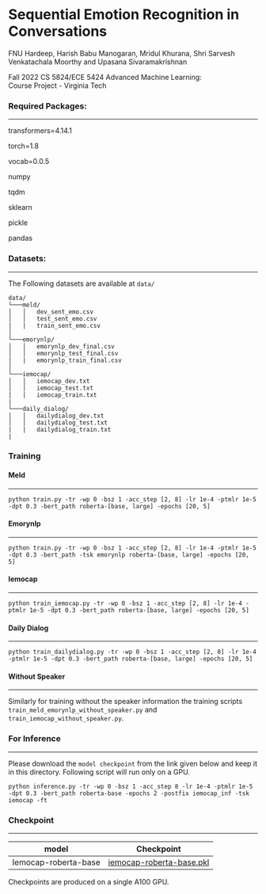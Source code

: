 
# Sequential Emotion Recognition in Conversations

FNU Hardeep, Harish Babu Manogaran, Mridul Khurana, Shri Sarvesh Venkatachala Moorthy and Upasana Sivaramakrishnan

Fall 2022 CS 5824/ECE 5424 Advanced Machine Learning:  
Course Project - Virginia Tech

### Required Packages:
------
transformers=4.14.1

torch=1.8

vocab=0.0.5

numpy

tqdm

sklearn

pickle

pandas

### Datasets:
------
The Following datasets are available at `data/`
```
data/
└───meld/
│   │   dev_sent_emo.csv
│   │   test_sent_emo.csv
|   |   train_sent_emo.csv
│   
└───emorynlp/
│   │   emorynlp_dev_final.csv
│   │   emorynlp_test_final.csv
|   |   emorynlp_train_final.csv
│   
└───iemocap/
│   │   iemocap_dev.txt
│   │   iemocap_test.txt
|   |   iemocap_train.txt
|
└───daily_dialog/
│   │   dailydialog_dev.txt
│   │   dailydialog_test.txt
|   |   dailydialog_train.txt
|
```

### Training

#### Meld
------
```
python train.py -tr -wp 0 -bsz 1 -acc_step [2, 8] -lr 1e-4 -ptmlr 1e-5 -dpt 0.3 -bert_path roberta-[base, large] -epochs [20, 5]
```
#### Emorynlp
------
```
python train.py -tr -wp 0 -bsz 1 -acc_step [2, 8] -lr 1e-4 -ptmlr 1e-5 -dpt 0.3 -bert_path -tsk emorynlp roberta-[base, large] -epochs [20, 5]
```
#### Iemocap
------
```
python train_iemocap.py -tr -wp 0 -bsz 1 -acc_step [2, 8] -lr 1e-4 -ptmlr 1e-5 -dpt 0.3 -bert_path roberta-[base, large] -epochs [20, 5]
```
#### Daily Dialog
------
```
python train_dailydialog.py -tr -wp 0 -bsz 1 -acc_step [2, 8] -lr 1e-4 -ptmlr 1e-5 -dpt 0.3 -bert_path roberta-[base, large] -epochs [20, 5]
```

#### Without Speaker
-----
Similarly for training without the speaker information the training scripts `train_meld_emorynlp_without_speaker.py` and `train_iemocap_without_speaker.py`.

### For Inference
------
Please download the `model checkpoint` from the link given below and keep it in this directory. Following script will run only on a GPU.
```
python inference.py -tr -wp 0 -bsz 1 -acc_step 8 -lr 1e-4 -ptmlr 1e-5 -dpt 0.3 -bert_path roberta-base -epochs 2 -postfix iemocap_inf -tsk iemocap -ft
```


### Checkpoint
------

| model                     | Checkpoint                                                   |
| ------------------------- | ------------------------------------------------------------ |
| Iemocap-roberta-base      | [iemocap-roberta-base.pkl](https://drive.google.com/file/d/154MIP5mUG7iwv0jhaN9iwfJ51wg8iU38/view?usp=sharing) |

Checkpoints are produced on a single A100 GPU.
